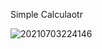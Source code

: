Simple Calculaotr

![20210703224146](https://user-images.githubusercontent.com/20849970/124356234-e1938280-dc4f-11eb-9bea-2dde1ee6bc9d.png)



